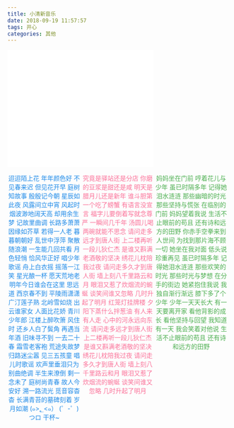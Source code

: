 ```yaml
---
title: 小清新音乐
date: 2018-09-19 11:57:57
tags: 开心
categories: 其他
---
```







<iframe frameborder="no" border="0" marginwidth="0" marginheight="0" width=330 height=265 src="//music.163.com/outchain/player?type=0&id=2427139751&auto=0&height=245"></iframe>

<!--more-->


<div  style="width: 100%;text-align:center;" >
<div style="width: 33%;float: left;">
      <p style="text-align:center;color:#1e8ae8">
迢迢陌上花 年年颜色好                    
不见春来迟 但见花开早
庭树知故事 殷殷记今朝
星辰如此夜 风露间立中宵
风起时 烟波渺地阔天高
却用余生梦 记故里曲调
长路多萧萧 因缘如芥草
若得一人老 暮暮朝朝好
乱世中浮萍 聚散随浪潮
一生能几回共看 月色轻悄
恰风华正好 唱少年歌谣
舟上白衣摇 摇落一江笑
星光酿一杯 愿天荒地老
明年今日谁会在这里 思远道
西京春不到 平陵雨潇潇
广汀莲子熟 北岭雪如烧
出云谁家女 人面比花娇
青川少年郎 江楼上醉吹箫
风住时 还乡人白了鬓角
再遇当年酒 旧味寻不到
一去二十春 霜雪老客袍
荒途失故梦 归路迷尘嚣
见三五孩童 唱儿时歌谣
欢声里垂泪只为 别曲绝调
半生来潦倒 剩一念未了
庭树尚青春 故人今安好
溯一路流光 觅音容杳杳
长满青苔的墓碑刻着 岁月如潮
(๑>؂<๑）
(゜-゜)つロ 干杯~
    </p>
</div>
<div style="width: 33%;float: left;">

  <p style="text-align: center;color: #fb7299">
究竟是驿站还是分店
你磨的豆浆是甜还是咸
明天是腊月儿还是新年
谁斗胆第一个吃了螃蟹
有语言没宣言
福字儿要倒着写就念尊严
一瞬间几千年
汤圆儿喝两碗就能不思念
请问走多远才到唐人街
上二楼再听一段儿狄仁杰
是谁又斟满老酒敬的坚决
绣花儿枕陪我过夜
请问走多久才到唐人街
墙上刻八千里路云和月
眼泪又惹了炊烟流的蜿蜒
谈笑间谁又忽略
几时升起了明月
红笼灯挂牌楼
夕阳下蒸什么拌葱油
有人来有人走
心中的河永远向东流
请问走多远才到唐人街
上二楼再听一段儿狄仁杰
是谁又斟满老酒敬的坚决
绣花儿枕陪我过夜
请问走多久才到唐人街
墙上刻八千里路云和月
眼泪又惹了炊烟流的蜿蜒
谈笑间谁又忽略
几时升起了明月
    </p>
</div>
<div style="width: 33%;float: left;">
      <p style="text-align: center;color: #4caf50;font-family: Helvetica Neue,Helvetica,Arial,sans-serif;">
妈妈坐在门前
哼着花儿与少年
虽已时隔多年
记得她泪水涟涟
那些幽暗的时光
那些坚持与慌张
在临别的门前
妈妈望着我说
生活不止眼前的苟且
还有诗和远方的田野
你赤手空拳来到人世间
为找到那片海不顾一切
她坐在我对面
低头说珍重再见
虽已时隔多年
记得她泪水涟涟
那些欢笑的时光
那些时光与梦想
在分手的街边
她紧抱住我说
我独自渐行渐远
膝下多了个少年
少年一天天长大
有一天要离开家
看他背影的成长
看他坚持与回望
我知道有一天
我会笑着对他说
生活不止眼前的苟且
还有诗和远方的田野
    </p>
</div>
</div>
</body>
